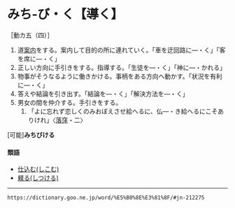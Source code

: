 # みち‐び・く【導く】

［動カ五（四）］
1.  道[案内](あんない（案内）)をする。案内して目的の所に連れていく。「車を迂回路に―・く」「客を席に―・く」
2.  正しい方向に手引きをする。指導する。「生徒を―・く」「神に―・かれる」
3.  物事がそうなるように働きかける。事柄をある方向へ動かす。「状況を有利に―・く」
4.  答えや結論を引き出す。「結論を―・く」「解決方法を―・く」
5.  男女の間を仲介する。手引きをする。    
    1.  「よに忘れず恋しくのみおぼえさせ給へるに、仏―・き給へるにこそありけれ」〈[落窪](https://dictionary.goo.ne.jp/word/%E8%90%BD%E7%AA%AA%E7%89%A9%E8%AA%9E/#jn-31545)・二〉
        

\[可能\]**みちびける**

#### 類語

-   [仕込む(しこむ)](しこむ（仕込む）)
-   [躾る(しつける)](https://dictionary.goo.ne.jp/word/%E4%BB%95%E4%BB%98%E3%81%91%E3%82%8B/#jn-98293)

---
`https://dictionary.goo.ne.jp/word/%E5%B0%8E%E3%81%8F/#jn-212275`